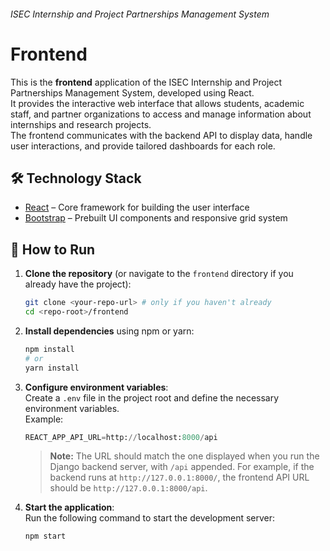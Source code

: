 ###### ISEC Internship and Project Partnerships Management System
# Frontend

This is the **frontend** application of the ISEC Internship and Project Partnerships Management System, developed using React.  
It provides the interactive web interface that allows students, academic staff, and partner organizations to access and manage information about internships and research projects.  
The frontend communicates with the backend API to display data, handle user interactions, and provide tailored dashboards for each role.



## 🛠️ Technology Stack

- [React](https://reactjs.org/) – Core framework for building the user interface
- [Bootstrap](https://getbootstrap.com/) – Prebuilt UI components and responsive grid system


## 🚀 How to Run

1. **Clone the repository** (or navigate to the `frontend` directory if you already have the project):
    ```bash
    git clone <your-repo-url> # only if you haven't already
    cd <repo-root>/frontend
    ```

2. **Install dependencies** using npm or yarn:
    ```bash
    npm install
    # or
    yarn install
    ```

3. **Configure environment variables**:  
    Create a `.env` file in the project root and define the necessary environment variables.  
    Example:
    ```python
    REACT_APP_API_URL=http://localhost:8000/api
    ```
    > **Note:** The URL should match the one displayed when you run the Django backend server, with `/api` appended. For example, if the backend runs at `http://127.0.0.1:8000/`, the frontend API URL should be `http://127.0.0.1:8000/api`.

4. **Start the application**:  
    Run the following command to start the development server:  
    ```bash
    npm start
    ```